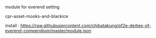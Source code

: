 module for everend setting

cpr-asset-mooks-and-blackice


install : https://raw.githubusercontent.com/chibatakung/pf2e-deities-of-everend-compendium/master/module.json
